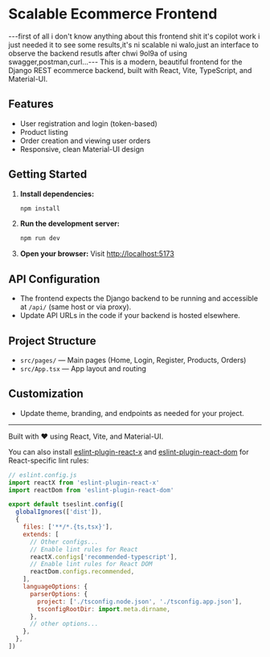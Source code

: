
# Scalable Ecommerce Frontend
---first of all i don't know anything about this frontend shit it's copilot work i just needed it to see some results,it's ni scalable ni walo,just an interface to observe the backend resutls after chwi 9ol9a of using swagger,postman,curl...---
This is a modern, beautiful frontend for the Django REST ecommerce backend, built with React, Vite, TypeScript, and Material-UI.

## Features
- User registration and login (token-based)
- Product listing
- Order creation and viewing user orders
- Responsive, clean Material-UI design

## Getting Started

1. **Install dependencies:**
   ```sh
   npm install
   ```
2. **Run the development server:**
   ```sh
   npm run dev
   ```
3. **Open your browser:**
   Visit [http://localhost:5173](http://localhost:5173)

## API Configuration
- The frontend expects the Django backend to be running and accessible at `/api/` (same host or via proxy).
- Update API URLs in the code if your backend is hosted elsewhere.

## Project Structure
- `src/pages/` — Main pages (Home, Login, Register, Products, Orders)
- `src/App.tsx` — App layout and routing

## Customization
- Update theme, branding, and endpoints as needed for your project.

---

Built with ❤️ using React, Vite, and Material-UI.

You can also install [eslint-plugin-react-x](https://github.com/Rel1cx/eslint-react/tree/main/packages/plugins/eslint-plugin-react-x) and [eslint-plugin-react-dom](https://github.com/Rel1cx/eslint-react/tree/main/packages/plugins/eslint-plugin-react-dom) for React-specific lint rules:

```js
// eslint.config.js
import reactX from 'eslint-plugin-react-x'
import reactDom from 'eslint-plugin-react-dom'

export default tseslint.config([
  globalIgnores(['dist']),
  {
    files: ['**/*.{ts,tsx}'],
    extends: [
      // Other configs...
      // Enable lint rules for React
      reactX.configs['recommended-typescript'],
      // Enable lint rules for React DOM
      reactDom.configs.recommended,
    ],
    languageOptions: {
      parserOptions: {
        project: ['./tsconfig.node.json', './tsconfig.app.json'],
        tsconfigRootDir: import.meta.dirname,
      },
      // other options...
    },
  },
])
```
